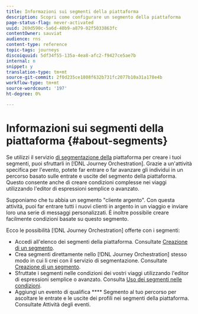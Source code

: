 ```yaml
---
title: Informazioni sui segmenti della piattaforma
description: Scopri come configurare un segmento della piattaforma
page-status-flag: never-activated
uuid: 269d590c-5a6d-40b9-a879-02f5033863fc
contentOwner: sauviat
audience: rns
content-type: reference
topic-tags: journeys
discoiquuid: 5df34f55-135a-4ea8-afc2-f9427ce5ae7b
internal: n
snippet: y
translation-type: tm+mt
source-git-commit: 2f0d235ce1808f632b731fc2077b10a31a178e4b
workflow-type: tm+mt
source-wordcount: '197'
ht-degree: 0%

---
```



# Informazioni sui segmenti della piattaforma {#about-segments}

Se utilizzi il servizio [di segmentazione della](https://docs.adobe.com/content/help/en/experience-platform/segmentation/home.html) piattaforma per creare i tuoi segmenti, puoi sfruttarli in [!DNL Journey Orchestration]. Grazie a un&#39;attività specifica per l&#39;evento, potete far entrare o far avanzare gli individui in un percorso basato sulle entrate e uscite del segmento della piattaforma. Questo consente anche di creare condizioni complesse nei viaggi utilizzando l&#39;editor di espressioni semplice o avanzato.

Supponiamo che tu abbia un segmento &quot;cliente argento&quot;. Con questa attività, puoi far entrare tutti i nuovi clienti in argento in un viaggio e inviare loro una serie di messaggi personalizzati. È inoltre possibile creare facilmente condizioni basate su questo segmento.

Ecco le possibilità [!DNL Journey Orchestration] offerte con i segmenti:

* Accedi all&#39;elenco dei segmenti della piattaforma. Consultate [Creazione di un segmento](../segment/creating-a-segment.md).
* Crea segmenti direttamente nello [!DNL Journey Orchestration] stesso modo in cui li crei con il servizio di segmentazione. Consultate [Creazione di un segmento](../segment/creating-a-segment.md).
* Sfruttate i segmenti nelle condizioni dei vostri viaggi utilizzando l&#39;editor di espressioni semplice o avanzato. Consulta [Uso dei segmenti nelle condizioni](../segment/using-a-segment.md).
* Aggiungi un evento di qualifica **** Segmento al tuo percorso per ascoltare le entrate e le uscite dei profili nei segmenti della piattaforma. Consultate Attività [](../building-journeys/event-activities.md#segment-qualification)degli eventi.

